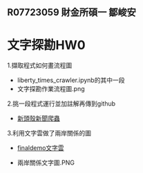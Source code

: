 ## R07723059 財金所碩一 鄒峻安
# 文字探勘HW0
1.擷取程式如何畫流程圖
* liberty_times_crawler.ipynb的其中一段
* 文字探勘作業流程圖.png

2.挑一段程式運行並加註解再傳到github
- [新頭殼新聞爬蟲](https://github.com/dhdman/political-news-hw0/blob/master/crawler/liberty_times_crawler.ipynb)

3.利用文字雲做了兩岸關係的圖
- [finaldemo文字雲](https://github.com/dhdman/political-news-hw0/blob/master/final_demo/final_report.ipynb)
* 兩岸關係文字圖.PNG

